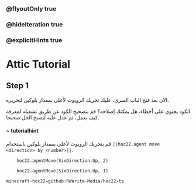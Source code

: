 ### @flyoutOnly true
### @hideIteration true
### @explicitHints true


# Attic Tutorial

## Step 1
الآن بعد فتح الباب السري، عليك تحريك الروبوت لأعلى بمقدار بلوكين لتحريره.

الكود يحتوي على أخطاء، هل يمكنك إصلاحه؟ قم بتصحيح الكود عن طريق تشغيله لمعرفة كيف يعمل، ثم عدل عليه ليصبح الحل صحيحا.

#### ~ tutorialhint 
قم بتحريك الروبوت لأعلى بمقدار بلوكين باستخدام ``||hoc22.agent move <direction> by <number>||``.



```ghost
    hoc22.agentMove(SixDirection.Up, 2)
```
```template
    hoc22.agentMove(SixDirection.Up, 1)     
```
```package
minecraft-hoc22=github:ReWrite-Media/hoc22-ts
```